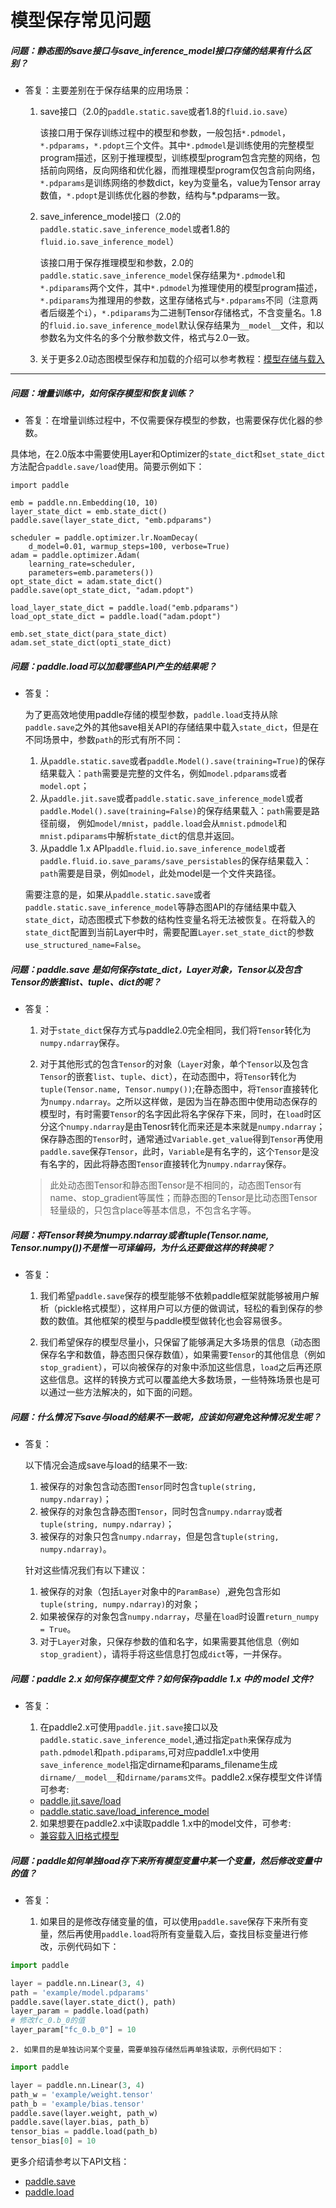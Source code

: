 # 模型保存常见问题


##### 问题：静态图的save接口与save_inference_model接口存储的结果有什么区别？

+ 答复：主要差别在于保存结果的应用场景：

  1. save接口（2.0的`paddle.static.save`或者1.8的`fluid.io.save`）

      该接口用于保存训练过程中的模型和参数，一般包括`*.pdmodel`，`*.pdparams`，`*.pdopt`三个文件。其中`*.pdmodel`是训练使用的完整模型program描述，区别于推理模型，训练模型program包含完整的网络，包括前向网络，反向网络和优化器，而推理模型program仅包含前向网络，`*.pdparams`是训练网络的参数dict，key为变量名，value为Tensor array数值，`*.pdopt`是训练优化器的参数，结构与*.pdparams一致。

  2. save_inference_model接口（2.0的`paddle.static.save_inference_model`或者1.8的`fluid.io.save_inference_model`）

      该接口用于保存推理模型和参数，2.0的`paddle.static.save_inference_model`保存结果为`*.pdmodel`和`*.pdiparams`两个文件，其中`*.pdmodel`为推理使用的模型program描述，`*.pdiparams`为推理用的参数，这里存储格式与`*.pdparams`不同（注意两者后缀差个`i`），`*.pdiparams`为二进制Tensor存储格式，不含变量名。1.8的`fluid.io.save_inference_model`默认保存结果为`__model__`文件，和以参数名为文件名的多个分散参数文件，格式与2.0一致。

  3. 关于更多2.0动态图模型保存和加载的介绍可以参考教程：[模型存储与载入](https://www.paddlepaddle.org.cn/documentation/docs/zh/guides/02_paddle2.0_develop/08_model_save_load_cn.html)

----------


##### 问题：增量训练中，如何保存模型和恢复训练？

+ 答复：在增量训练过程中，不仅需要保存模型的参数，也需要保存优化器的参数。

具体地，在2.0版本中需要使用Layer和Optimizer的`state_dict`和`set_state_dict`方法配合`paddle.save/load`使用。简要示例如下：

```
import paddle

emb = paddle.nn.Embedding(10, 10)
layer_state_dict = emb.state_dict()
paddle.save(layer_state_dict, "emb.pdparams")

scheduler = paddle.optimizer.lr.NoamDecay(
    d_model=0.01, warmup_steps=100, verbose=True)
adam = paddle.optimizer.Adam(
    learning_rate=scheduler,
    parameters=emb.parameters())
opt_state_dict = adam.state_dict()
paddle.save(opt_state_dict, "adam.pdopt")

load_layer_state_dict = paddle.load("emb.pdparams")
load_opt_state_dict = paddle.load("adam.pdopt")

emb.set_state_dict(para_state_dict)
adam.set_state_dict(opti_state_dict)
```

##### 问题：paddle.load可以加载哪些API产生的结果呢？
+ 答复：

  为了更高效地使用paddle存储的模型参数，`paddle.load`支持从除`paddle.save`之外的其他save相关API的存储结果中载入`state_dict`，但是在不同场景中，参数`path`的形式有所不同：
    1. 从`paddle.static.save`或者`paddle.Model().save(training=True)`的保存结果载入：`path`需要是完整的文件名，例如`model.pdparams`或者`model.opt`；
    2. 从`paddle.jit.save`或者`paddle.static.save_inference_model`或者`paddle.Model().save(training=False)`的保存结果载入：`path`需要是路径前缀， 例如`model/mnist`，`paddle.load`会从`mnist.pdmodel`和`mnist.pdiparams`中解析`state_dict`的信息并返回。
    3. 从paddle 1.x API`paddle.fluid.io.save_inference_model`或者`paddle.fluid.io.save_params/save_persistables`的保存结果载入：`path`需要是目录，例如`model`，此处model是一个文件夹路径。


  需要注意的是，如果从`paddle.static.save`或者`paddle.static.save_inference_model`等静态图API的存储结果中载入`state_dict`，动态图模式下参数的结构性变量名将无法被恢复。在将载入的`state_dict`配置到当前Layer中时，需要配置`Layer.set_state_dict`的参数`use_structured_name=False`。

##### 问题：paddle.save 是如何保存state_dict，Layer对象，Tensor以及包含Tensor的嵌套list、tuple、dict的呢？
+ 答复：
  1. 对于``state_dict``保存方式与paddle2.0完全相同，我们将``Tensor``转化为``numpy.ndarray``保存。

  2. 对于其他形式的包含``Tensor``的对象（``Layer``对象，单个``Tensor``以及包含``Tensor``的嵌套``list``、``tuple``、``dict``），在动态图中，将``Tensor``转化为``tuple(Tensor.name, Tensor.numpy())``;在静态图中，将``Tensor``直接转化为``numpy.ndarray``。之所以这样做，是因为当在静态图中使用动态保存的模型时，有时需要``Tensor``的名字因此将名字保存下来，同时，在``load``时区分这个``numpy.ndarray``是由Tenosr转化而来还是本来就是``numpy.ndarray``；保存静态图的``Tensor``时，通常通过``Variable.get_value``得到``Tensor``再使用``paddle.save``保存``Tensor``，此时，``Variable``是有名字的，这个``Tensor``是没有名字的，因此将静态图``Tensor``直接转化为``numpy.ndarray``保存。
    > 此处动态图Tensor和静态图Tensor是不相同的，动态图Tensor有name、stop_gradient等属性；而静态图的Tensor是比动态图Tensor轻量级的，只包含place等基本信息，不包含名字等。

##### 问题：将Tensor转换为numpy.ndarray或者tuple(Tensor.name, Tensor.numpy())不是惟一可译编码，为什么还要做这样的转换呢？
+ 答复：

  1. 我们希望``paddle.save``保存的模型能够不依赖paddle框架就能够被用户解析（pickle格式模型），这样用户可以方便的做调试，轻松的看到保存的参数的数值。其他框架的模型与paddle模型做转化也会容易很多。

  2. 我们希望保存的模型尽量小，只保留了能够满足大多场景的信息（动态图保存名字和数值，静态图只保存数值），如果需要``Tensor``的其他信息（例如``stop_gradient``），可以向被保存的对象中添加这些信息，``load``之后再还原这些信息。这样的转换方式可以覆盖绝大多数场景，一些特殊场景也是可以通过一些方法解决的，如下面的问题。

##### 问题：什么情况下save与load的结果不一致呢，应该如何避免这种情况发生呢？
+ 答复：

  以下情况会造成save与load的结果不一致:
    1. 被保存的对象包含动态图``Tensor``同时包含``tuple(string, numpy.ndarray)``；
    2. 被保存的对象包含静态图``Tensor``，同时包含``numpy.ndarray``或者``tuple(string, numpy.ndarray)``；
    3. 被保存的对象只包含``numpy.ndarray``，但是包含``tuple(string, numpy.ndarray)``。

  针对这些情况我们有以下建议：
    1. 被保存的对象（包括``Layer``对象中的``ParamBase``）,避免包含形如``tuple(string, numpy.ndarray)``的对象；
    2. 如果被保存的对象包含``numpy.ndarray``，尽量在``load``时设置``return_numpy = True``。
    3. 对于``Layer``对象，只保存参数的值和名字，如果需要其他信息（例如``stop_gradient``），请将手将这些信息打包成`dict`等，一并保存。

##### 问题：paddle 2.x 如何保存模型文件？如何保存paddle 1.x 中的 model 文件?
+ 答复：

    1. 在paddle2.x可使用``paddle.jit.save``接口以及``paddle.static.save_inference_model``,通过指定``path``来保存成为``path.pdmodel``和``path.pdiparams``,可对应paddle1.x中使用``save_inference_model``指定dirname和params_filename生成``dirname/__model__``和``dirname/params文件``。paddle2.x保存模型文件详情可参考:
    - [paddle.jit.save/load](https://www.paddlepaddle.org.cn/documentation/docs/zh/guides/02_paddle2.0_develop/08_model_save_load_cn.html#dongtaitumoxing-canshubaocunzairu-xunliantuili)
    - [paddle.static.save/load_inference_model](https://www.paddlepaddle.org.cn/documentation/docs/zh/guides/02_paddle2.0_develop/08_model_save_load_cn.html#jingtaitumoxing-canshubaocunzairu-tuilibushu)
    2. 如果想要在paddle2.x中读取paddle 1.x中的model文件，可参考:
    - [兼容载入旧格式模型](https://www.paddlepaddle.org.cn/documentation/docs/zh/2.2rc/guides/01_paddle2.0_introduction/load_old_format_model.html#cn-guides-load-old-format-model)


##### 问题：paddle如何单独load存下来所有模型变量中某一个变量，然后修改变量中的值？
+ 答复：

    1. 如果目的是修改存储变量的值，可以使用``paddle.save``保存下来所有变量，然后再使用``paddle.load``将所有变量载入后，查找目标变量进行修改，示例代码如下：

```python
import paddle

layer = paddle.nn.Linear(3, 4)
path = 'example/model.pdparams'
paddle.save(layer.state_dict(), path)
layer_param = paddle.load(path)
# 修改fc_0.b_0的值
layer_param["fc_0.b_0"] = 10
```

    2. 如果目的是单独访问某个变量，需要单独存储然后再单独读取，示例代码如下：

```python
import paddle

layer = paddle.nn.Linear(3, 4)
path_w = 'example/weight.tensor'
path_b = 'example/bias.tensor'
paddle.save(layer.weight, path_w)
paddle.save(layer.bias, path_b)
tensor_bias = paddle.load(path_b)
tensor_bias[0] = 10
```

更多介绍请参考以下API文档：

- [paddle.save](https://www.paddlepaddle.org.cn/documentation/docs/zh/api/paddle/framework/io/save_cn.html)
- [paddle.load](https://www.paddlepaddle.org.cn/documentation/docs/zh/api/paddle/framework/io/load_cn.html)
